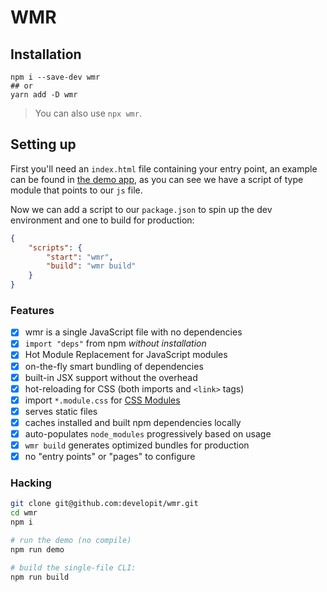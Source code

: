 # WMR

## Installation

```
npm i --save-dev wmr
## or
yarn add -D wmr
```

> You can also use `npx wmr`.

## Setting up

First you'll need an `index.html` file containing your entry point, an example can be found in [the demo app](https://github.com/developit/wmr/blob/master/demo/public/index.html),
as you can see we have a script of type module that points to our `js` file.

Now we can add a script to our `package.json` to spin up the dev environment and one to build for production:

```json
{
	"scripts": {
		"start": "wmr",
		"build": "wmr build"
	}
}
```

### Features

- [x] wmr is a single JavaScript file with no dependencies
- [x] `import "deps"` from npm _without installation_
- [x] Hot Module Replacement for JavaScript modules
- [x] on-the-fly smart bundling of dependencies
- [x] built-in JSX support without the overhead
- [x] hot-reloading for CSS (both imports and `<link>` tags)
- [x] import `*.module.css` for [CSS Modules](https://github.com/css-modules/css-modules)
- [x] serves static files
- [x] caches installed and built npm dependencies locally
- [x] auto-populates `node_modules` progressively based on usage
- [x] `wmr build` generates optimized bundles for production
- [x] no "entry points" or "pages" to configure

### Hacking

```sh
git clone git@github.com:developit/wmr.git
cd wmr
npm i

# run the demo (no compile)
npm run demo

# build the single-file CLI:
npm run build
```
